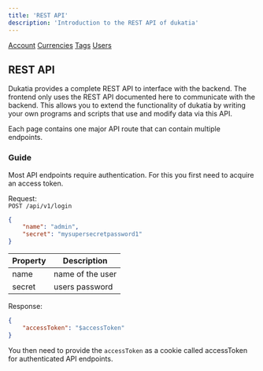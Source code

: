 ```yaml
---
title: 'REST API'
description: 'Introduction to the REST API of dukatia'
---
```


[Account](rest_api/account)
[Currencies](rest_api/currencies)
[Tags](rest_api/tags)
[Users](rest_api/users)

## REST API

Dukatia provides a complete REST API to interface with the backend. The frontend only uses the REST API documented here to communicate with the backend. This allows you to extend the functionality of dukatia by writing your own programs and scripts that use and modify data via this API.

Each page contains one major API route that can contain multiple endpoints.

### Guide

Most API endpoints require authentication. For this you first need to acquire an access token.

Request:  
`POST /api/v1/login`
```json
{
	"name": "admin",
	"secret": "mysupersecretpassword1"
}
```

| Property | Description |
| ----------- | ----------- |
| name | name of the user |
| secret | users password | 

Response:
```json
{
	"accessToken": "$accessToken"
}
```
You then need to provide the `accessToken` as a cookie called accessToken for authenticated API endpoints.